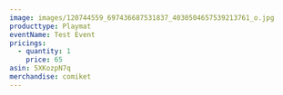 ```yaml
---
image: images/120744559_697436687531837_4030504657539213761_o.jpg
producttype: Playmat
eventName: Test Event
pricings:
  - quantity: 1
    price: 65
asin: 5XKozpN7q
merchandise: comiket
---
```


